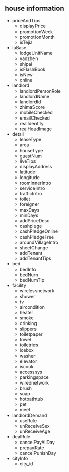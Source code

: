 ## house information
* priceAndTips
  * displayPrice
  * promotionWeek
  * promotionMonth
  * isTejia
* luBase
  * lodgeUnitName
  * yanzhen
  * shipai
  * isFlashBook
  * isNew
  * online
* landlord
  * landlordPersonRole
  * landlordName
  * landlordId
  * zhimaScore
  * mobileChecked
  * emailChecked
  * realIdentity
  * realHeadImage
* detail
  * leaseType
  * area
  * houseType
  * guestNum
  * liveTips
  * displayAddress
  * latitude
  * longitude
  * roomInnerIntro
  * serviceIntro
  * trafficIntro
  * toilet
  * foreigner
  * maxDays
  * minDays
  * addPriceDesc
  * cashplege
  * cashPledgeOnline
  * cashPledgeFree
  * aroundVillageIntro
  * sheetChange
  * addTenant
  * addTenantTips
* bed
  * bedInfo
  * bedNum
  * bedNumTip
* facility
  * wirelessnetwork
  * shower
  * tv
  * aircondition
  * heater
  * smoke
  * drinking
  * slippers
  * toiletpaper
  * towel
  * toiletries
  * icebox
  * washer
  * elevator
  * iscook
  * accesssys
  * parkingspace
  * wirednetwork
  * brush
  * soap
  * hotbathtub
  * pet
  * meet
* landlordDemand
  * useRule
  * unReceiveSex
  * unReceiveAge
* dealRule
  * cancelPayAllDay
  * prepayRate
  * cancelPunishDay
* cityInfo
  * city_id
